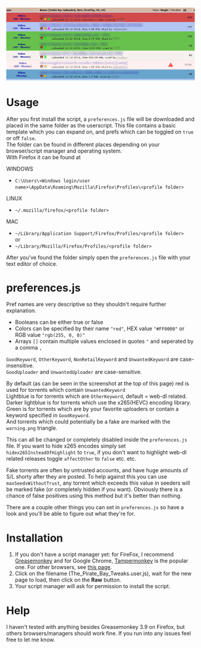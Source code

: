 ![screenshot](usage_screenshot.png)

# Usage

After you first install the script, a `preferences.js` file will be downloaded and placed in the same folder as the userscript. This file contains a basic template which you can expand on, and prefs which can be toggled on `true` or off `false`.  
The folder can be found in different places depending on your browser/script manager and operating system.  
With Firefox it can be found at 

WINDOWS  
* `C:\Users\<Windows login/user name>\AppData\Roaming\Mozilla\Firefox\Profiles\<profile folder>`  

LINUX  
* `~/.mozilla/firefox/<profile folder>`  

MAC  
* `~/Library/Application Support/Firefox/Profiles/<profile folder>`  
or
* `~/Library/Mozilla/Firefox/Profiles/<profile folder>`

After you've found the folder simply open the `preferences.js` file with your text editor of choice.

# preferences.js

Pref names are very descriptive so they shouldn't require further explanation.
* Booleans can be either true or false
* Colors can be specified by their name `"red"`, HEX value `"#FF0000"` or RGB value `"rgb(255, 0, 0)"`
* Arrays `[]` contain multiple values enclosed in quotes `"` and seperated by a comma `, `

`GoodKeyword`, `OtherKeyword`, `NonRetailKeyword` and `UnwantedKeyword` are case-insensitive.  
`GoodUploader` and `UnwantedUploader` are case-sensitive.

By default (as can be seen in the screenshot at the top of this page) red is used for torrents which contain `UnwantedKeyword`  
Lightblue is for torrents which are `OtherKeyword`, default = web-dl related.  
Darker lightblue is for torrents which use the x265(HEVC) encoding library.  
Green is for torrents which are by your favorite uploaders or contain a keyword specified in `GoodKeyword`.  
And torrents which could potentially be a fake are marked with the `warning.png` triangle.  

This can all be changed or completely disabled inside the `preferences.js` file. If you want to hide x265 encodes simply set `hidex265InsteadOfHighlight` to `true`, if you don't want to highlight web-dl related releases toggle `affectOther` to `false` etc. etc.

Fake torrents are often by untrusted accounts, and have huge amounts of S/L shorty after they are posted. To help against this you can use `maxSeedsWithoutTrust`, any torrent which exceeds this value in seeders will be marked fake (or completely hidden if you want). Obviously there is a chance of false positives using this method but it's better than nothing.

There are a couple other things you can set in `preferences.js` so have a look and you'll be able to figure out what they're for.

# Installation

1. If you don't have a script manager yet: for FireFox, I recommend [Greasemonkey](https://addons.mozilla.org/firefox/addon/greasemonkey/) and for Google Chrome, [Tampermonkey](https://chrome.google.com/webstore/detail/tampermonkey/dhdgffkkebhmkfjojejmpbldmpobfkfo) is the popular one. For other browsers, see [this page](http://wiki.greasespot.net/Cross-browser_userscripting).
2. Click on the filename (The_Pirate_Bay_Tweaks.user.js), wait for the new page to load, then click on the **Raw** button.
3. Your script manager will ask for permission to install the script.

# Help

I haven't tested with anything besides Greasemonkey 3.9 on Firefox, but others browsers/managers should work fine. If you run into any issues feel free to let me know.
